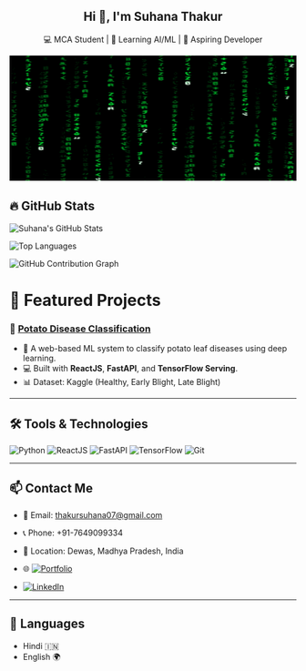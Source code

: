<h2 align="center">Hi 👋, I'm Suhana Thakur</h2>
<p align="center">💻 MCA Student | 🌱 Learning AI/ML | 🚀 Aspiring Developer</p>

<p align="center">
  <img width="700px" height="220px" src="matrix.gif" />

</p>

## 🔥 GitHub Stats

![Suhana's GitHub Stats](https://github-readme-stats.vercel.app/api?username=Suhanathakur07&show_icons=true&theme=radical)

![Top Languages](https://github-readme-stats.vercel.app/api/top-langs/?username=SuhanaThakur07&layout=compact&theme=radical)

![GitHub Contribution Graph](https://ghchart.rshah.org/SuhanaThakur07)

# 🚀 Featured Projects

### 🥔 [Potato Disease Classification](https://github.com/thakursuhana07/potato-disease-classification)
- 🎯 A web-based ML system to classify potato leaf diseases using deep learning.
- 💻 Built with **ReactJS**, **FastAPI**, and **TensorFlow Serving**.
- 📊 Dataset: Kaggle (Healthy, Early Blight, Late Blight)

---

## 🛠️ Tools & Technologies

![Python](https://img.shields.io/badge/Python-3776AB?style=for-the-badge&logo=python&logoColor=white)
![ReactJS](https://img.shields.io/badge/React-20232A?style=for-the-badge&logo=react&logoColor=61DAFB)
![FastAPI](https://img.shields.io/badge/FastAPI-005571?style=for-the-badge&logo=fastapi)
![TensorFlow](https://img.shields.io/badge/TensorFlow-FF6F00?style=for-the-badge&logo=tensorflow&logoColor=white)
![Git](https://img.shields.io/badge/Git-F05032?style=for-the-badge&logo=git&logoColor=white)

---

## 📫 Contact Me

- 📧 Email: thakursuhana07@gmail.com  
- 📞 Phone: +91-7649099334  
- 📍 Location: Dewas, Madhya Pradesh, India
- 🌐  [![Portfolio](https://img.shields.io/badge/Portfolio-Visit-blue?style=for-the-badge&logo=github)](https://github.com/SuhanaThakur07/SuhanaThakur.github.io)

- [![LinkedIn](https://img.shields.io/badge/LinkedIn-%230077B5.svg?style=for-the-badge&logo=linkedin&logoColor=white)](https://www.linkedin.com/in/your-linkedin-username/)      


---

## 💬 Languages

- Hindi 🇮🇳
- English 🌍











